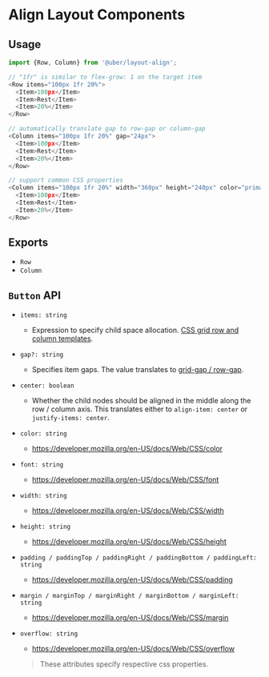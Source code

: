 # Align Layout Components

## Usage

```javascript
import {Row, Column} from '@uber/layout-align';

// "1fr" is similar to flex-grow: 1 on the target item
<Row items="100px 1fr 20%">
  <Item>100px</Item>
  <Item>Rest</Item>
  <Item>20%</Item>
</Row>

// automatically translate gap to row-gap or column-gap
<Column items="100px 1fr 20%" gap="24px">
  <Item>100px</Item>
  <Item>Rest</Item>
  <Item>20%</Item>
</Row>

// support common CSS properties
<Column items="100px 1fr 20%" width="360px" height="240px" color="primary200">
  <Item>100px</Item>
  <Item>Rest</Item>
  <Item>20%</Item>
</Row>
```

## Exports

* `Row`
* `Column`

## `Button` API

* `items: string`

  * Expression to specify child space allocation. [CSS grid row and column templates](https://developer.mozilla.org/en-US/docs/Web/CSS/grid-template-rows).

* `gap?: string`

  * Specifies item gaps. The value translates to [grid-gap / row-gap](https://developer.mozilla.org/en-US/docs/Web/CSS/row-gap).

* `center: boolean`

  * Whether the child nodes should be aligned in the middle along the row / column axis.
This translates either to `align-item: center` or `justify-items: center`.

* `color: string`
  * https://developer.mozilla.org/en-US/docs/Web/CSS/color

* `font: string`
  * https://developer.mozilla.org/en-US/docs/Web/CSS/font

* `width: string`
  * https://developer.mozilla.org/en-US/docs/Web/CSS/width

* `height: string`
  * https://developer.mozilla.org/en-US/docs/Web/CSS/height

* `padding / paddingTop / paddingRight / paddingBottom / paddingLeft: string`
  * https://developer.mozilla.org/en-US/docs/Web/CSS/padding

* `margin / marginTop / marginRight / marginBottom / marginLeft: string`
  * https://developer.mozilla.org/en-US/docs/Web/CSS/margin

* `overflow: string`
  * https://developer.mozilla.org/en-US/docs/Web/CSS/overflow

  > These attributes specify respective css properties.

